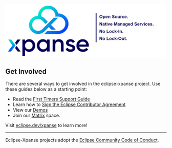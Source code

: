 ![xpanse Banner](/images/banner.png)

## Get Involved

There are several ways to get involved in the eclipse-xpanse project. Use these guides below as a starting point:

* Read the [First Timers Support Guide](https://eclipse.dev/xpanse/docs/Contribute/new-developers)
* Learn how to [Sign the Eclipse Contributor Agreement](https://eclipse.dev/xpanse/docs/Contribute/new-developers#signing-the-eca)
* View our [Demos](https://eclipse.dev/xpanse/docs/FurtherReading/demos)
* Join our [Matrix](https://matrix.to/#/#eclipse-xpanse:matrix.eclipse.org) space.

Visit [eclipse.dev/xpanse](https://eclipse.dev/xpanse) to learn more!

----

Eclipse-Xpanse projects adopt the [Eclipse Community Code of Conduct](https://www.eclipse.org/org/documents/Community_Code_of_Conduct.php).